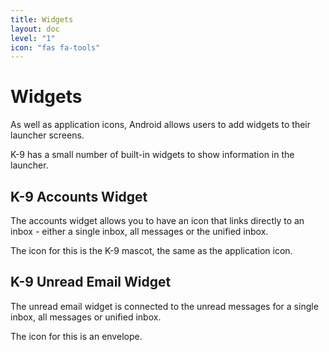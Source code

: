 ```yaml
---
title: Widgets
layout: doc
level: "1"
icon: "fas fa-tools"
---
```


# Widgets

As well as application icons, Android allows users to add widgets to their launcher screens.

K-9 has a small number of built-in widgets to show information in the launcher.

## K-9 Accounts Widget

The accounts widget allows you to have an icon that links directly to an inbox - either a single inbox, all messages or the unified inbox.

The icon for this is the K-9 mascot, the same as the application icon.

## K-9 Unread Email Widget

The unread email widget is connected to the unread messages for a single inbox, all messages or unified inbox.

The icon for this is an envelope.
